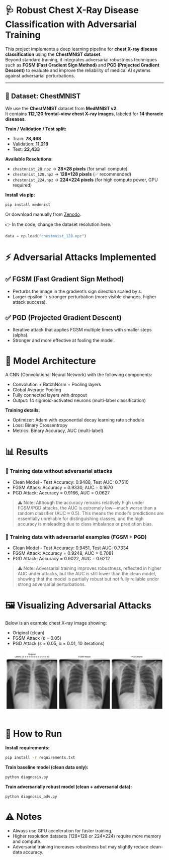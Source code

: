 # 🩺 Robust Chest X-Ray Disease Classification with Adversarial Training

This project implements a deep learning pipeline for **chest X-ray disease classification** using the **ChestMNIST dataset**.  
Beyond standard training, it integrates adversarial robustness techniques such as **FGSM (Fast Gradient Sign Method)** and **PGD (Projected Gradient Descent)** to evaluate and improve the reliability of medical AI systems against adversarial perturbations.

---

## 📂 Dataset: ChestMNIST

We use the **ChestMNIST** dataset from **MedMNIST v2**.  
It contains **112,120 frontal-view chest X-ray images**, labeled for **14 thoracic diseases**.

**Train / Validation / Test split:**
- Train: **78,468**
- Validation: **11,219**
- Test: **22,433**

**Available Resolutions:**
- `chestmnist_28.npz` → **28×28 pixels** (for small compute)
- `chestmnist_128.npz` → **128×128 pixels** (✅ recommended)
- `chestmnist_224.npz` → **224×224 pixels** (for high compute power, GPU required)

**Install via pip:**
```bash
pip install medmnist
```
Or download manually from [Zenodo](https://zenodo.org/records/10519652).

👉 In the code, change the dataset resolution here:
```python
data = np.load("chestmnist_128.npz")
```

# ⚡ Adversarial Attacks Implemented

## ✅ FGSM (Fast Gradient Sign Method)
- Perturbs the image in the gradient’s sign direction scaled by ε.
- Larger epsilon → stronger perturbation (more visible changes, higher attack success).

## ✅ PGD (Projected Gradient Descent)
- Iterative attack that applies FGSM multiple times with smaller steps (alpha).
- Stronger and more effective at fooling the model.

# 🧪 Model Architecture
A CNN (Convolutional Neural Network) with the following components:
- Convolution + BatchNorm + Pooling layers
- Global Average Pooling
- Fully connected layers with dropout
- Output: 14 sigmoid-activated neurons (multi-label classification)

**Training details:**
- Optimizer: Adam with exponential decay learning rate schedule
- Loss: Binary Crossentropy
- Metrics: Binary Accuracy, AUC (multi-label)

# 📊 Results

### 🔹 Training data without adversarial attacks
- Clean Model - Test Accuracy: 0.9488, Test AUC: 0.7510  
- FGSM Attack: Accuracy = 0.9330, AUC = 0.1670  
- PGD Attack: Accuracy = 0.9166, AUC = 0.0627  

> ⚠️ Note: Although the accuracy remains relatively high under FGSM/PGD attacks, the AUC is extremely low—much worse than a random classifier (AUC ≈ 0.5). This means the model's predictions are essentially unreliable for distinguishing classes, and the high accuracy is misleading due to class imbalance or prediction bias.

### 🔹 Training data with adversarial examples (FGSM + PGD)
- Clean Model - Test Accuracy: 0.9451, Test AUC: 0.7334  
- FGSM Attack: Accuracy = 0.9248, AUC = 0.7081  
- PGD Attack: Accuracy = 0.9022, AUC = 0.6212  

> ⚠️ Note: Adversarial training improves robustness, reflected in higher AUC under attacks, but the AUC is still lower than the clean model, showing that the model is partially robust but not fully reliable under strong adversarial perturbations.


# 🖼️ Visualizing Adversarial Attacks
Below is an example chest X-ray image showing:
- Original (clean)
- FGSM Attack (ε = 0.05)
- PGD Attack (ε = 0.05, α = 0.01, 10 iterations)

![image](chestxray.png)

# 🚀 How to Run

**Install requirements:**
```bash
pip install -r requirements.txt
```
**Train baseline model (clean data only):**
```bash
python diagnosis.py
```
**Train adversarially robust model (clean + adversarial data):**
```bash
python diagnosis_adv.py
```

# ⚠️ Notes

- Always use GPU acceleration for faster training.
- Higher resolution datasets (128×128 or 224×224) require more memory and compute.
- Adversarial training increases robustness but may slightly reduce clean-data accuracy.

